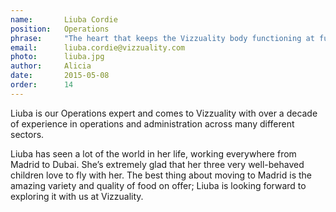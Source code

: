 ```yaml
---
name:       Liuba Cordie
position:   Operations
phrase:     "The heart that keeps the Vizzuality body functioning at full capacity"
email:      liuba.cordie@vizzuality.com
photo:      liuba.jpg
author:     Alicia
date:       2015-05-08
order: 		14
---
```


Liuba is our Operations expert and comes to Vizzuality with over a decade of experience in operations and administration across many different sectors.

Liuba has seen a lot of the world in her life, working everywhere from Madrid to Dubai. She’s extremely glad that her three very well-behaved children love to fly with her. The best thing about moving to Madrid is the amazing variety and quality of food on offer; Liuba is looking forward to exploring it with us at Vizzuality. 
